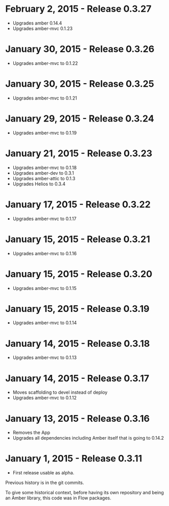 February 2, 2015 - Release 0.3.27
===================================

* Upgrades amber 0.14.4
* Upgrades amber-mvc 0.1.23


January 30, 2015 - Release 0.3.26
===================================

* Upgrades amber-mvc to 0.1.22


January 30, 2015 - Release 0.3.25
===================================

* Upgrades amber-mvc to 0.1.21


January 29, 2015 - Release 0.3.24
===================================

* Upgrades amber-mvc to 0.1.19


January 21, 2015 - Release 0.3.23
===================================

* Upgrades amber-mvc to 0.1.18
* Upgrades amber-dev to 0.3.1
* Upgrades amber-attic to 0.1.3
* Upgrades Helios to 0.3.4

January 17, 2015 - Release 0.3.22
===================================

* Upgrades amber-mvc to 0.1.17

January 15, 2015 - Release 0.3.21
===================================

* Upgrades amber-mvc to 0.1.16

January 15, 2015 - Release 0.3.20
===================================

* Upgrades amber-mvc to 0.1.15


January 15, 2015 - Release 0.3.19
===================================

* Upgrades amber-mvc to 0.1.14


January 14, 2015 - Release 0.3.18
===================================

* Upgrades amber-mvc to 0.1.13

January 14, 2015 - Release 0.3.17
===================================

* Moves scaffolding to devel instead of deploy
* Upgrades amber-mvc to 0.1.12

January 13, 2015 - Release 0.3.16
===================================

* Removes the App
* Upgrades all dependencies including Amber itself that is going to 0.14.2

January 1, 2015 - Release 0.3.11
===================================

* First release usable as alpha.

Previous history is in the git commits.

To give some historical context, before having its own repository and being an Amber library, this code was in Flow packages.